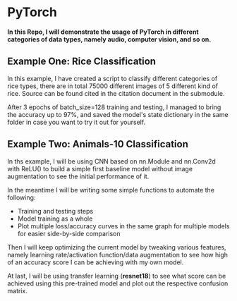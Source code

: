 # PyTorch

**In this Repo, I will demonstrate the usage of PyTorch in different categories of data types, namely audio, computer vision, and so on.**

## Example One: Rice Classification
In this example, I have created a script to classify different categories of rice types, there are in total 75000 different images of 5 different kind of rice. Source can be found cited in the citation document in the submodule.

After 3 epochs of batch_size=128 training and testing, I managed to bring the accuracy up to 97%, and saved the model's state dictionary in the same folder in case you want to try it out for yourself.


## Example Two: Animals-10 Classification
In ths example, I will be using CNN based on nn.Module and nn.Conv2d with ReLU() to build a simple first baseline model without image augmentation to see the initial performance of it. 

In the meantime I will be writing some simple functions to automate the following:
* Training and testing steps
* Model training as a whole
* Plot multiple loss/accuracy curves in the same graph for multiple models for easier side-by-side comparison

Then I will keep optimizing the current model by tweaking various features, namely learning rate/activation function/data augmentation to see how high of an accuracy score I can be achieving with my own model.

At last, I will be using transfer learning (**resnet18**) to see what score can be achieved using this pre-trained model and plot out the respective confusion matrix.
